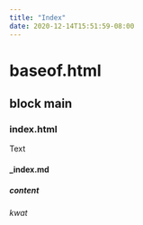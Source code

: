 ```yaml
---
title: "Index"
date: 2020-12-14T15:51:59-08:00
---
```


# baseof.html

## block main

### index.html

Text

#### \_index.md

##### content

###### kwat
